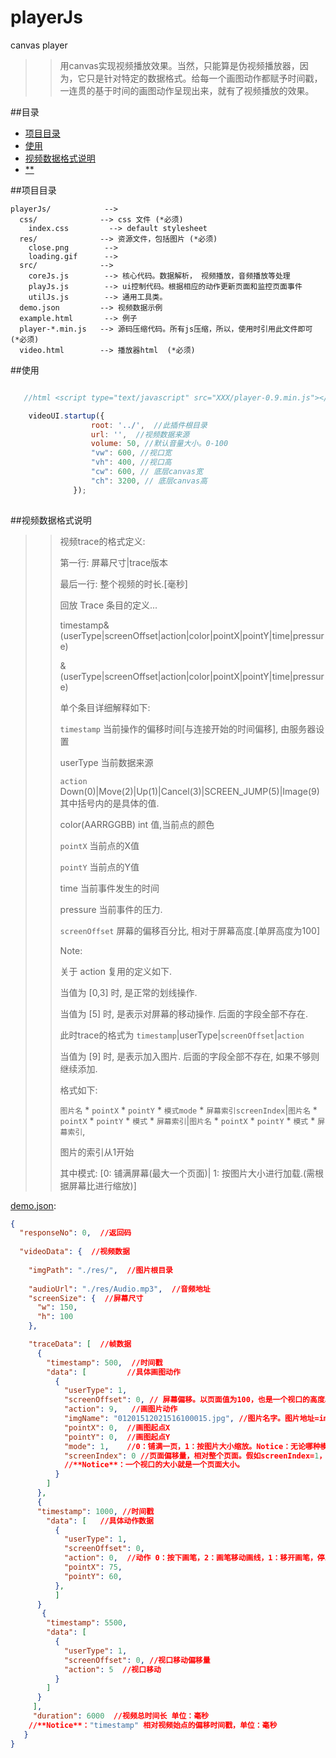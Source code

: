 # playerJs
canvas player

>> 用canvas实现视频播放效果。当然，只能算是伪视频播放器，因为，它只是针对特定的数据格式。给每一个画图动作都赋予时间戳，一连贯的基于时间的画图动作呈现出来，就有了视频播放的效果。

##<a name="index"/>目录
* [项目目录](#project_dir)
* [使用](#video_use)
* [视频数据格式说明](#video_format)
* [**](#**)


##<a name="project_dir"/>项目目录

    playerJs/            --> 
      css/              --> css 文件 (*必须)
        index.css         --> default stylesheet
      res/              --> 资源文件，包括图片 (*必须)
        close.png        --> 
        loading.gif      --> 
      src/              --> 
        coreJs.js        --> 核心代码。数据解析， 视频播放，音频播放等处理
        playJs.js        --> ui控制代码。根据相应的动作更新页面和监控页面事件
        utilJs.js        --> 通用工具类。
      demo.json         --> 视频数据示例
      example.html       --> 例子
      player-*.min.js   --> 源码压缩代码。所有js压缩，所以，使用时引用此文件即可 (*必须)
      video.html        --> 播放器html  (*必须)


##<a name="video_use"/>使用

```javascript
   
   //html <script type="text/javascript" src="XXX/player-0.9.min.js"></script>

    videoUI.startup({
                  root: '../',  //此插件根目录
                  url: '',  //视频数据来源
                  volume: 50, //默认音量大小。0-100
                  "vw": 600, //视口宽
                  "vh": 400, //视口高
                  "cw": 600, // 底层canvas宽
                  "ch": 3200, // 底层canvas高
              });
  
```

##<a name="video_format"/>视频数据格式说明

>>    视频trace的格式定义:
>>
>>    第一行: 屏幕尺寸|trace版本
>>    
>>    最后一行: 整个视频的时长.[毫秒]
>>    
>>    回放 Trace 条目的定义...
>>    
>>   timestamp&(userType|screenOffset|action|color|pointX|pointY|time|pressure)
>>    
>>    &(userType|screenOffset|action|color|pointX|pointY|time|pressure)
>>
>>单个条目详细解释如下:
>>    
>>    `timestamp` 当前操作的偏移时间[与连接开始的时间偏移], 由服务器设置
>>    
>>    userType 当前数据来源
>>    
>>    `action` Down(0)|Move(2)|Up(1)|Cancel(3)|SCREEN_JUMP(5)|Image(9) 其中括号内的是具体的值.
>>
>>    color(AARRGGBB) int 值,当前点的颜色
>>    
>>    `pointX` 当前点的X值
>>    
>>    `pointY` 当前点的Y值
>>    
>>    time 当前事件发生的时间
>>    
>>    pressure 当前事件的压力.
>>
>>    `screenOffset` 屏幕的偏移百分比, 相对于屏幕高度.[单屏高度为100]
>>    
>>    Note:
>>    
>>    关于 action 复用的定义如下.
>>
>>    当值为 [0,3] 时, 是正常的划线操作.
>>
>>    当值为 [5] 时, 是表示对屏幕的移动操作. 后面的字段全部不存在.
>>
>>    此时trace的格式为 `timestamp`|userType|`screenOffset`|`action`
>>    
>>    当值为 [9] 时, 是表示加入图片. 后面的字段全部不存在, 如果不够则继续添加.
>>
>>    格式如下: 
>>    
>>    `图片名` * `pointX` * `pointY` * `模式mode` *  `屏幕索引screenIndex`|`图片名` * `pointX`  * `pointY` * `模式` * `屏幕索引`|`图片名` * `pointX` * `pointY` * `模式` * `屏幕索引`,
>>    
>>    图片的索引从1开始
>>    
>>    其中模式: [0: 铺满屏幕(最大一个页面)| 1: 按图片大小进行加载.(需根据屏幕比进行缩放)]

[demo.json](https://github.com/BPing/playerJs/blob/dev/demo.json):
```json
{
  "responseNo": 0,  //返回码
  
  "videoData": {  //视频数据
  
    "imgPath": "./res/",  //图片根目录
    
    "audioUrl": "./res/Audio.mp3",  //音频地址
    "screenSize": {  //屏幕尺寸
      "w": 150,
      "h": 100
    },

    "traceData": [  //帧数据
      {
        "timestamp": 500,  //时间戳
        "data": [         //具体画图动作
          {
            "userType": 1,
            "screenOffset": 0, // 屏幕偏移。以页面值为100，也是一个视口的高度。 具体偏移量= (screenOffset/100)*view.heigth
            "action": 9,   //画图片动作
            "imgName": "01201512021516100015.jpg", //图片名字。图片地址=imgPath+imgName
            "pointX": 0,  //画图起点X
            "pointY": 0,  //画图起点Y
            "mode": 1,    //0：铺满一页，1：按图片大小缩放。Notice：无论哪种模式，图片至多显示在一个页面上
            "screenIndex": 0 //页面偏移量，相对整个页面。假如screenIndex=1，则表示此图画在第二个页面，以此类推。
            //**Notice**：一个视口的大小就是一个页面大小。
          }
        ]
      },
      {
      "timestamp": 1000, //时间戳
        "data": [   //具体动作数据
          {
            "userType": 1,
            "screenOffset": 0,
            "action": 0,  //动作 0：按下画笔，2：画笔移动画线，1：移开画笔，停止画线
            "pointX": 75,
            "pointY": 60,
          },
          ]
      }
       {
        "timestamp": 5500,
        "data": [
          {
            "userType": 1,
            "screenOffset": 0, //视口移动偏移量
            "action": 5  //视口移动
          }
        ]
      }
     ],
     "duration": 6000  //视频总时间长 单位：毫秒
    //**Notice**："timestamp" 相对视频始点的偏移时间戳，单位：毫秒
   }
}
```
